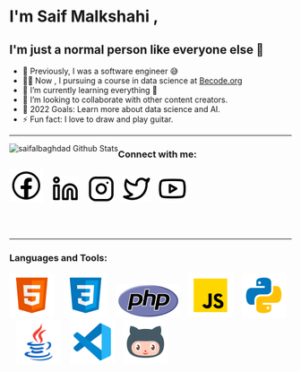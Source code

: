 # I'm Saif Malkshahi , 
## I'm just a normal person like everyone else 👋 

- 🔭 Previously, I was a software engineer 😅
- 👨‍🎓 Now , I pursuing a course in data science at [Becode.org](https://becode.org)
- 🌱 I’m currently learning everything 🤣
- 👯 I’m looking to collaborate with other content creators.
- 🥅 2022 Goals: Learn more about data science and AI.
- ⚡ Fun fact: I love to draw and play guitar.


---

<img align="left" alt="saifalbaghdad Github Stats" src="https://github-readme-stats.vercel.app/api?username=saifalbaghdadi&show_icons=true&hide_border=true" />

### Connect with me:

[![website](./img/facebook.svg)](https://www.facebook.com/saifalbaghdadi6)
&nbsp;&nbsp;
[![website](./img/linkedin.svg)](https://www.linkedin.com/in/saif-malkshahi)
&nbsp;&nbsp;
[![website](./img/instagram.svg)](https://www.instagram.com/saifalbaghdadi3)
&nbsp;&nbsp;
[![website](./img/twitter.svg)](https://twitter.com/saifalbaghdadi3)
&nbsp;&nbsp;
[![website](./img/youtube.svg)](https://www.youtube.com/channel/UCYA7Fq54Hos6u8nMpTy41lA)

<br>
<br>

---






### Languages and Tools:

[![website](./img/html.svg)](https://www.sololearn.com/Certificate/1014-23753440/jpg)
&nbsp;&nbsp;
[![website](./img/css.svg)](https://www.sololearn.com/Certificate/1023-23753440/jpg)
&nbsp;&nbsp;
[![website](./img/php.svg)](https://www.sololearn.com/Certificate/1059-23753440/jpg)
&nbsp;&nbsp;
[![website](./img/javascript.svg)](https://www.sololearn.com/certificates/course/en/23753440/1024/landscape/png)
&nbsp;&nbsp;
[![website](./img/python.svg)](https://www.python.org)
&nbsp;&nbsp;
[![website](./img/java.svg)](https://www.java.com/en)
&nbsp;&nbsp;
[![website](./img/vscode.svg)](https://code.visualstudio.com)
&nbsp;&nbsp;
[![website](./img/github2.svg)](https://github.com/saifalbaghdadi)